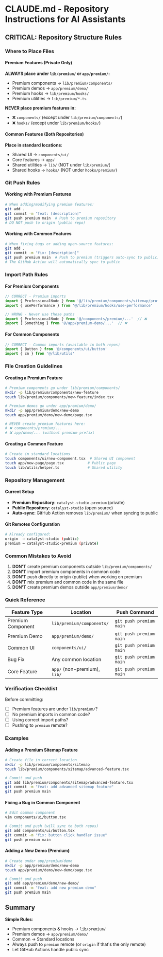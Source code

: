 # CLAUDE.md - Repository Instructions for AI Assistants

## CRITICAL: Repository Structure Rules

### Where to Place Files

#### Premium Features (Private Only)
**ALWAYS place under `lib/premium/` or `app/premium/`:**
- Premium components → `lib/premium/components/`
- Premium demos → `app/premium/demo/`
- Premium hooks → `lib/premium/hooks/`
- Premium utilities → `lib/premium/*.ts`

**NEVER place premium features in:**
- ❌ `components/` (except under `lib/premium/components/`)
- ❌ `hooks/` (except under `lib/premium/hooks/`)

#### Common Features (Both Repositories)
**Place in standard locations:**
- Shared UI → `components/ui/`
- Core features → `app/`
- Shared utilities → `lib/` (NOT under `lib/premium/`)
- Shared hooks → `hooks/` (NOT under `hooks/premium/`)

### Git Push Rules

#### Working with Premium Features
```bash
# When adding/modifying premium features:
git add .
git commit -m "feat: [description]"
git push premium main  # Push to premium repository
# DO NOT push to origin (public repo)
```

#### Working with Common Features
```bash
# When fixing bugs or adding open-source features:
git add .
git commit -m "fix: [description]"
git push premium main  # Push to premium (triggers auto-sync to public)
# The GitHub Action will automatically sync to public
```

### Import Path Rules

#### For Premium Components
```typescript
// CORRECT - Premium imports
import { ProfessionalNode } from '@/lib/premium/components/sitemap/professional-nodes'
import { usePerformance } from '@/lib/premium/hooks/use-performance'

// WRONG - Never use these paths
import { ProfessionalNode } from '@/components/premium/...'  // ❌
import { Something } from '@/app/premium-demo/...'  // ❌
```

#### For Common Components
```typescript
// CORRECT - Common imports (available in both repos)
import { Button } from '@/components/ui/button'
import { cn } from '@/lib/utils'
```

### File Creation Guidelines

#### Creating a Premium Feature
```bash
# Premium components go under lib/premium/components/
mkdir -p lib/premium/components/new-feature
touch lib/premium/components/new-feature/index.tsx

# Premium demos go under app/premium/demo/
mkdir -p app/premium/demo/new-demo
touch app/premium/demo/new-demo/page.tsx

# NEVER create premium features here:
# ❌ components/premium/...
# ❌ app/demo/... (without premium prefix)
```

#### Creating a Common Feature
```bash
# Create in standard locations
touch components/ui/new-component.tsx  # Shared UI component
touch app/new-page/page.tsx           # Public page
touch lib/utils/helper.ts             # Shared utility
```

### Repository Management

#### Current Setup
- **Premium Repository**: `catalyst-studio-premium` (private)
- **Public Repository**: `catalyst-studio` (open source)
- **Auto-sync**: GitHub Action removes `lib/premium/` when syncing to public

#### Git Remotes Configuration
```bash
# Already configured:
origin  → catalyst-studio (public)
premium → catalyst-studio-premium (private)
```

### Common Mistakes to Avoid

1. **DON'T** create premium components outside `lib/premium/components/`
2. **DON'T** import premium components in common code
3. **DON'T** push directly to origin (public) when working on premium
4. **DON'T** mix premium and common code in the same file
5. **DON'T** create premium demos outside `app/premium/demo/`

### Quick Reference

| Feature Type | Location | Push Command |
|-------------|----------|--------------|
| Premium Component | `lib/premium/components/` | `git push premium main` |
| Premium Demo | `app/premium/demo/` | `git push premium main` |
| Common UI | `components/ui/` | `git push premium main` |
| Bug Fix | Any common location | `git push premium main` |
| Core Feature | `app/` (non-premium), `lib/` | `git push premium main` |

### Verification Checklist

Before committing:
- [ ] Premium features are under `lib/premium/`?
- [ ] No premium imports in common code?
- [ ] Using correct import paths?
- [ ] Pushing to `premium` remote?

### Examples

#### Adding a Premium Sitemap Feature
```bash
# Create file in correct location
mkdir -p lib/premium/components/sitemap
touch lib/premium/components/sitemap/advanced-feature.tsx

# Commit and push
git add lib/premium/components/sitemap/advanced-feature.tsx
git commit -m "feat: add advanced sitemap feature"
git push premium main
```

#### Fixing a Bug in Common Component
```bash
# Edit common component
vim components/ui/button.tsx

# Commit and push (will sync to both repos)
git add components/ui/button.tsx
git commit -m "fix: button click handler issue"
git push premium main
```

#### Adding a New Demo (Premium)
```bash
# Create under app/premium/demo
mkdir -p app/premium/demo/new-demo
touch app/premium/demo/new-demo/page.tsx

# Commit and push
git add app/premium/demo/new-demo/
git commit -m "feat: add new premium demo"
git push premium main
```

## Summary

**Simple Rules**: 
- Premium components & hooks → `lib/premium/`
- Premium demos → `app/premium/demo/`
- Common → Standard locations
- Always push to `premium` remote (or `origin` if that's the only remote)
- Let GitHub Actions handle public sync